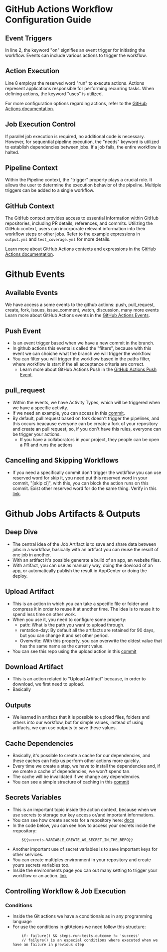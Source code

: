 # GitHub Actions Workflow Configuration Guide

## Event Triggers
In line 2, the keyword "on" signifies an event trigger for initiating the workflow. Events can include various actions to trigger the workflow.

## Action Execution
Line 8 employs the reserved word "run" to execute actions. Actions represent applications responsible for performing recurring tasks. When defining actions, the keyword "uses" is utilized.

For more configuration options regarding actions, refer to the [GitHub Actions documentation](https://github.com/marketplace/actions/checkout).

## Job Execution Control
If parallel job execution is required, no additional code is necessary. However, for sequential pipeline execution, the "needs" keyword is utilized to establish dependencies between jobs. If a job fails, the entire workflow is halted.

## Pipeline Context
Within the Pipeline context, the "trigger" property plays a crucial role. It allows the user to determine the execution behavior of the pipeline. Multiple triggers can be added to a single workflow.

## GitHub Context
The GitHub context provides access to essential information within GitHub repositories, including PR details, references, and commits. Utilizing the GitHub context, users can incorporate relevant information into their workflow steps or other jobs. Refer to the example expressions in `output.yml` and `test_coverage.yml` for more details.

Learn more about GitHub Actions contexts and expressions in the [GitHub Actions documentation](https://docs.github.com/en/actions/learn-github-actions/contexts).

# Github Events 

## Available Events
We have access a some events to the github actions: push, pull_request, create, fork, issues, issue_comment, watch, discussion, many more events
Learn more about GitHub Actions events in the [GitHub Actions Events]( https://docs.github.com/en/actions/using-workflows/events-that-trigger-workflows).

## Push Event 
* Is an event trigger based when we have a new commit in the branch.   
* In github actions this events is called the "filters", because with this event we can choiche what the branch we will trigger the workflow.
* You can filter you will trigger the workflow based in the paths filter, where workflow is start if the all acceptance criteria are correct.
    * Learn more about GitHub Actions Push in the [GitHub Actions Push Event](https://docs.github.com/en/actions/using-workflows/events-that-trigger-workflows#push).


## pull_request 
* Within the events, we have Activity Types, which will be triggered when we have a specific activity.
* If we need an example, you can access in this [commit](https://github.com/C-Brener/MarketToGo_2.0/commit/6d9dc9930d545045536305b355f9378487764e19).
* By default, pull request based on fork doesn't trigger the pipelines, and this occurs beacause everyone can be create a fork of your repository and create an pull request, so, if you don't have this rules, everyone can be trigger your actions.
    * If you have a collaborators in your project, they people can be open a PR and runs the actions

## Cancelling and Skipping Workflows
* If you need a specifically commit don't trigger the wotkflow you can use reserved word for skip it, you need put this reserved word in your commit, "[skip ci]", with this, you can block the action runs on this commit. Exist other reserved word for do the same thing. Verify in this [link](https://docs.github.com/en/actions/managing-workflow-runs/skipping-workflow-runs).

# Github Jobs Artifacts & Outputs

## Deep Dive 
* The central idea of the Job Artifact is to save and share data between jobs in a workflow, basically with an artifact you can reuse the result of one job in another.
* With an artifact it's possible generate a build of an app, an website files.
* With artifact, you can use as manually way, doing the dowload of an app, or automatically publish the result in AppCenter or doing the deploy.

## Upload Artifact
* This is an action in which you can take a specific file or folder and compress it in order to reuse it at another time. The idea is to reuse it to spend less time on other work.
* When you use it, you need to configure some property:
     * path: What is the path you want to upload through.
     * rentation-day: By default all the artifacts are retained for 90 days, but you can change it and set other period.
     * Overwrite: With this property, you can overwrite the oldest value that has the same name as the current value.
* You can see this repo using the upload action in this [commit](https://github.com/C-Brener/MarketToGo_2.0/commit/d3fd4ec67c96bfd980aec0af1551cf5dc2344c02)

## Download Artifact 
* This is an action related to "Upload Artifact" because, in order to download, we first need to upload.
* Basically 

## Outputs
* We learned in artifacs that it is possible to upload files, folders and others into our workflow, but for simple values, instead of using artifacts, we can use outputs to save these values. 

## Cache Dependencies
* Basically, it's possible to create a cache for our dependencies, and these caches can help us perform other actions more quickly. 
* Every time we create a step, we have to install the dependencies and, if we create a cache of dependencies, we won't spend tan.
* The cache will be invalidated if we change any dependencies.
* You can see a simple structure of caching in this [commit](https://github.com/C-Brener/MarketToGo_2.0/commit/ee4317496564c0f7c10ff95683f89624a46639b6)

## Secrets Variables
*  This is an important topic inside the action context, because when we use secrets to storage our key access or/and important informations.
* You can see how create secrets for a repository here: [docs](https://docs.github.com/en/actions/security-guides/using-secrets-in-github-actions#creating-secrets-for-a-repository)
*  In the code below, you can see how to access your secrets inside the rrepository:
    ```
        ${{secrets.VARIABLE_CREATE_AS_SECRET_IN_THE_REPO}}
    ```
* Another important use of secret variables is to save important keys for other services.
* You can create multiples environment in your repository and create yours secrets variables too.
* Inside the environments page you can out many setting to trigger your workflow or an action. [link](https://docs.github.com/en/actions/deployment/targeting-different-environments/using-environments-for-deployment)

## Controlling Workflow & Job Execution
### Conditions
* Inside the Git actions we have a conditionals as in any programming language
* For use the conditions in gitAcions we need follow this structure:
    ```
        if: failure() && steps.run-tests.outcome != 'success'
        // failure() is an especial conditions where executed when we have an failure in previous step

    ```